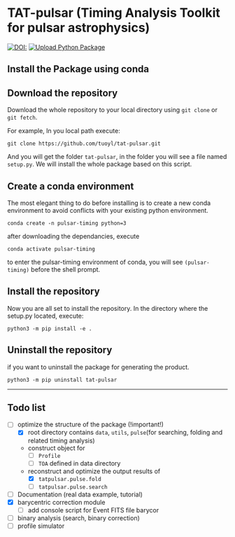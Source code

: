 # TAT-pulsar (Timing Analysis Toolkit for pulsar astrophysics)
[![DOI:<your number>](https://zenodo.org/badge/DOI/10.5281/zenodo.6784362.svg)](<https://zenodo.org/record/6784362#.Yr5jiC8RqrM>)
[![Upload Python Package](https://github.com/tuoyl/tat-pulsar/actions/workflows/python-publish.yml/badge.svg)](https://github.com/tuoyl/tat-pulsar/actions/workflows/python-publish.yml)

## Install the Package using conda

## Download the repository

Download the whole repository to your local directory using `git clone` or `git fetch`.

For example, In you local path execute:

```plaintext
git clone https://github.com/tuoyl/tat-pulsar.git
```

And you will get the folder `tat-pulsar`, in the folder you will see a file named `setup.py`. We will install the whole package based on this script.

## Create a conda environment

The most elegant thing to do before installing is to create a new conda environment to avoid conflicts with your existing python environment.

```plaintext
conda create -n pulsar-timing python=3
```

after downloading the dependancies, execute

```plaintext
conda activate pulsar-timing
```

to enter the pulsar-timing environment of conda, you will see `(pulsar-timing)` before the shell prompt.

## Install the repository

Now you are all set to install the repository. In the directory where the setup.py located, execute:

```
python3 -m pip install -e .
```

## Uninstall the repository

if you want to uninstall the package for generating the product.

```
python3 -m pip uninstall tat-pulsar
```

---
## Todo list
- [ ] optimize the structure of the package (!important!)
  - [x] root directory contains `data`, `utils`, `pulse`(for searching, folding and related timing analysis)
  - construct object for 
    - [ ] `Profile`
    - [ ] `TOA` defined in data directory
  - reconstruct and optimize the output results of
    - [x] `tatpulsar.pulse.fold` 
    - [ ] `tatpulsar.pulse.search`
- [ ] Documentation (real data example, tutorial)
- [x] barycentric correction module
    - [ ] add console script for Event FITS file barycor
- [ ] binary analysis (search, binary correction)
- [ ] profile simulator
